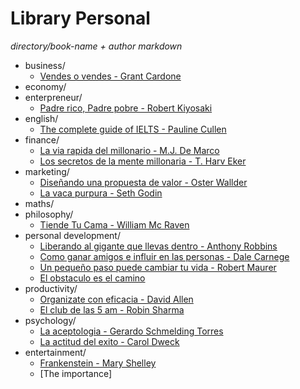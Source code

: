 # Library Personal

_directory/book-name + author markdown_

- business/
  - [Vendes o vendes - Grant Cardone](notion/vendes-o-vendes.md)
- economy/
- enterpreneur/
  - [Padre rico, Padre pobre - Robert Kiyosaki](notion/padre-rico-padre-pobre.md)
- english/
  - [The complete guide of IELTS - Pauline Cullen](notion/the-complete-guide-of-ielts.md)
- finance/
  - [La via rapida del millonario - M.J. De Marco](notion/la-via-rapida-del-millonario.md)
  - [Los secretos de la mente millonaria - T. Harv Eker](notion/los-secretos-de-la-mente-millonaria.md)
- marketing/
  - [Diseñando una propuesta de valor - Oster Wallder](marketing/diseñando-una-propuesta-de-valor.md)
  - [La vaca purpura - Seth Godin](notion/la-vaca-purpura.md)
- maths/
- philosophy/
  - [Tiende Tu Cama - William Mc Raven](notion/tiende-tu-cama.md)
- personal development/
  - [Liberando al gigante que llevas dentro - Anthony Robbins](notion/liberando-al-giante-que-llevas-dentro.md)
  - [Como ganar amigos e influir en las personas - Dale Carnege](notion/como-ganar-amigos-e-influir-en-las-personas.md)
  - [Un pequeño paso puede cambiar tu vida - Robert Maurer](notion/un-pequeño-paso-puede-cambiar-tu-vida.md)
  - [El obstaculo es el camino](notion/el-obstaculo-es-el-camino.md)
- productivity/
  - [Organizate con eficacia - David Allen](notion/organizate-con-eficacia.md)
  - [El club de las 5 am - Robin Sharma](notion/el-club-de-las-5-am.md)
- psychology/
  - [La aceptologia - Gerardo Schmelding Torres](notion/la-aceptologia.md)
  - [La actitud del exito - Carol Dweck](notion/la-actitud-del-exito.md)
- entertainment/
  - [Frankenstein - Mary Shelley](notion/frankestein.md)
  - [The importance]
